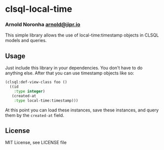 # clsql-local-time
### Arnold Noronha <arnold@jipr.io>

This simple library allows the use of local-time:timestamp objects in
CLSQL models and queries.

## Usage

Just include this library in your dependencies. You don't have to do
anything else. After that you can use timestamp objects like so:

```lisp
(clsql:def-view-class foo ()
  ((id
    :type integer)
   (created-at
    :type local-time:timestamp)))
```

At this point you can load these instances, save these instances, and
query them by the `created-at` field.

## License

MIT License, see LICENSE file
